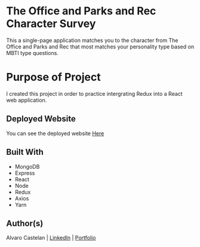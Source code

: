 
# The Office and Parks and Rec Character Survey
This a single-page application matches you to the character from The Office and Parks and Rec that most matches your personality type based on MBTI type questions.

# Purpose of Project
I created this project in order to practice intergrating Redux into a React web application. 

## Deployed Website
You can see the deployed website [Here](https://gentle-escarpment-99587.herokuapp.com/)

## Built With
+ MongoDB 
+ Express
+ React
+ Node
+ Redux 
+ Axios
+ Yarn

## Author(s)
Alvaro Castelan | [LinkedIn](https://www.linkedin.com/in/alvarocastelan) | [Portfolio](https://www.alvarocastelan.com)



